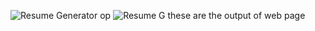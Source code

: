![Resume Generator op](https://github.com/user-attachments/assets/bb4973b6-87d3-4fcf-8ed8-6edb4c9a731d)
![Resume G ](https://github.com/user-attachments/assets/043d9df9-5f02-4450-8fc5-8276fd7d8f4e)
these are the output of web page
